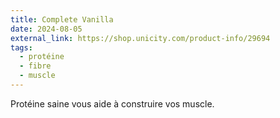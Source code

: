 ```yaml
---
title: Complete Vanilla
date: 2024-08-05
external_link: https://shop.unicity.com/product-info/29694
tags:
  - protéine
  - fibre
  - muscle
---
```


Protéine saine vous aide à construire vos muscle.